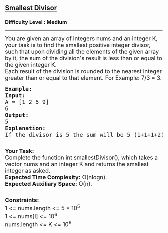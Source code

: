 <h2><a href="https://practice.geeksforgeeks.org/problems/smallest-divisor/1?utm_source=youtube&utm_medium=collab_striver_ytdescription&utm_campaign=smallest-divisor">Smallest Divisor</a></h2><h3>Difficulty Level : Medium</h3><hr><div class="problems_problem_content__Xm_eO"><p><span style="font-size:18px">You are given an array of integers nums and an integer K, your task is to find the smallest positive integer divisor, such that upon dividing all the elements of the given array by it, the sum of the division's result is less than or equal to the given integer K.<br>
Each result of the division is rounded to the nearest integer greater than or equal to that element. For Example: 7/3 = 3.</span></p>

<pre><span style="font-size:18px"><strong>Example:</strong>
<strong>Input: </strong>
A = [1 2 5 9]
6
<strong>Output:</strong>
5
<strong>Explanation:</strong>
If the divisor is 5 the sum will be 5 (1+1+1+2), which is less than 6.</span></pre>

<p><br>
<span style="font-size:18px"><strong>Your Task:</strong><br>
Complete the function int smallestDivisor(), which takes a vector nums and an integer K and returns the smallest integer as asked.<br>
<strong>Expected Time Complexity:</strong> O(nlogn).<br>
<strong>Expected Auxiliary Space:</strong> O(n).</span></p>

<p><br>
<span style="font-size:18px"><strong>Constraints:</strong><br>
1 &lt;= nums.length &lt;= 5 * 10<sup>5</sup><br>
1 &lt;= nums[i] &lt;= 10<sup>6</sup><br>
nums.length &lt;= K &lt;= 10<sup>6</sup></span></p>

<p><br>
&nbsp;</p>
</div>